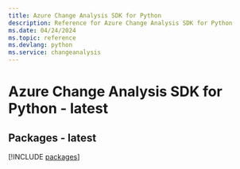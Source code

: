 ```yaml
---
title: Azure Change Analysis SDK for Python
description: Reference for Azure Change Analysis SDK for Python
ms.date: 04/24/2024
ms.topic: reference
ms.devlang: python
ms.service: changeanalysis
---
```

# Azure Change Analysis SDK for Python - latest
## Packages - latest
[!INCLUDE [packages](change-analysis-index.md)]